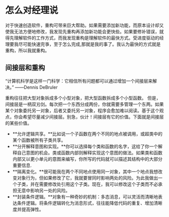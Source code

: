 # 怎么对经理说

对于快速创造软件，重构可带来巨大帮助。如果需要添加新功能，而原本设计却又使我无法方便地修改，我发现先重构再添加新功能会更快些。如果要修补错误，就得先理解软件的工作方式，而我发现重构是理解软件的最快方式。受进度驱动的经理要我尽可能快速完亊，至于怎么完成,那就是我的事了。我认为最快的方式就是重构，所以我就重构。

## 间接层和重构

“计算机科学是这样一门科学：它相信所有问题都可以通过增加一个间接层来解决。”   ——Dennis DeBruler

重构往往把大型对象拆成多个小型对象，把大型函数拆成多个小型函数。 但是，间接层是一柄双刃剑。每次把一个东西分成两份，你就需要多管理一个东两。如果某个对象委托另一对象，后者又委托另一对象，程序会愈加难以阅读。基于这个观点，你会希望尽量减少间接层。别急，伙计！间接层有它的价值。下面就是间接层的某些价值。
* **允许逻辑共享。**比如说一个子函数在两个不同的地点被调用，或超类中的某个函数被所有子类共享。 
* **分开解释意图和实现。**你可以选择每个类和函数的名字，这给了你一个解释自己意图的机会。类或函数内部则解释实现这个意图的做法。如果类和函数内部又以更小单元的意图来编写，你所写的代码就可以描述其结构中的大部分重要信息.
* **隔离变化。**很可能我在两个不同地点使用同一对象，其中一个地点我想改变对象行为，但如果修改了它，我就要冒同时影响两处的风险。为此我做出一个子类，并在需要修改处引用这个子类。现在，我可以修改这个子类而不必承担无意中影响另一处的风险。
* **封装条件逻辑。**对象有一种奇妙的机制：多态消息，可以灵活而清晰地表达条件逻辑。将条件逻辑转化为消息形式，往往能降低代码的重复、增加清晰度并提高弹性。 


